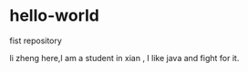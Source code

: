 # hello-world
fist repository

li zheng here,I am a student in xian , I like java and fight for it.
